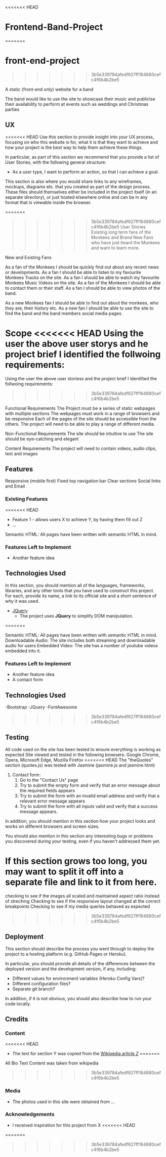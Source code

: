 <<<<<<< HEAD
# Frontend-Band-Project
=======
# front-end-project

>>>>>>> 3b5e339784afedf627ff164880cefc4f6b4b2be5

A static (front-end only) website for a band

The band would like to use the site to showcase their music and publicise their availability to perform at events such as weddings and Christmas parties
 
## UX
 
<<<<<<< HEAD
Use this section to provide insight into your UX process, focusing on who this website is for, what it is that they want to achieve and how your project is the best way to help them achieve these things.

In particular, as part of this section we recommend that you provide a list of User Stories, with the following general structure:
- As a user type, I want to perform an action, so that I can achieve a goal.

This section is also where you would share links to any wireframes, mockups, diagrams etc. that you created as part of the design process. These files should themselves either be included in the project itself (in an separate directory), or just hosted elsewhere online and can be in any format that is viewable inside the browser.

=======
>>>>>>> 3b5e339784afedf627ff164880cefc4f6b4b2be5
User Stories
Existing long term fans of the Monkees and Brand New Fans who have just heard the Monkees and want to learn more.

New and Existing Fans

As a fan of the Monkees I should be quickly find out about any recent news or developments.
As a fan I should be able to listen to my favourite Monkees Tracks on the site.
As a fan I should be able to watch my favourite Monkees Music Videos on the site.
As a fan of the Monkees I should be able to contact them or their staff.
As a fan I should be able to view photos of the band.


As a new Monkees fan I should be able to find out about the monkees, who they are, their history etc.
As a new fan I should be able to use the site to find the band and the band members social media pages.

Scope
<<<<<<< HEAD
Using the user the above user storys and he project brief I identified the follwoing requirements:
=======
Using the user the above user storiess and the project brief I identified the follwoing requirements:
>>>>>>> 3b5e339784afedf627ff164880cefc4f6b4b2be5

Functional Requirements
The Project must be a series of static webpages with multiple sections
The webpages must work in a range of browsers and be responsive
Each of the pages of the site should be accessible from the others.
The project will need to be able to play a range of different media.

Non-Functional Requirements
The site should be intuitive to use
The site should be eye-catching and elegant

Content Requirements
The project will need to contain videos, audio clips, text and images

## Features

Responsive (mobile first)
Fixed top navigation bar
Clear sections
Social links and Email

### Existing Features
<<<<<<< HEAD
- Feature 1 - allows users X to achieve Y, by having them fill out Z
- ...

Semantic HTML: All pages have been written with semantic HTML in mind.

### Features Left to Implement
- Another feature idea

## Technologies Used

In this section, you should mention all of the languages, frameworks, libraries, and any other tools that you have used to construct this project. For each, provide its name, a link to its official site and a short sentence of why it was used.

- [JQuery](https://jquery.com)
    - The project uses **JQuery** to simplify DOM manipulation.

=======

Semantic HTML: All pages have been written with semantic HTML in mind.
Downloadable Audio: The site includes both streaming and downloadable audio for users
Embedded Video: The site has a number of youtube videos embedded into it.

### Features Left to Implement
- Another feature idea
- A contact form


## Technologies Used

-Bootstrap
-JQuery
-FontAwesome
>>>>>>> 3b5e339784afedf627ff164880cefc4f6b4b2be5

## Testing

All code used on the site has been tested to ensure everything is working as expected
Site viewed and tested in the following browsers: Google Chrome, Opera, Microsoft Edge, Mozilla Firefox
<<<<<<< HEAD
The "theQuotes" section (quotes.js) was tested with Jasmine (jasmine.js and jasmine.html)

1. Contact form:
    1. Go to the "Contact Us" page
    2. Try to submit the empty form and verify that an error message about the required fields appears
    3. Try to submit the form with an invalid email address and verify that a relevant error message appears
    4. Try to submit the form with all inputs valid and verify that a success message appears.

In addition, you should mention in this section how your project looks and works on different browsers and screen sizes.

You should also mention in this section any interesting bugs or problems you discovered during your testing, even if you haven't addressed them yet.

If this section grows too long, you may want to split it off into a separate file and link to it from here.
=======

checking to see if the images all scaled and maintained aspect ratio instead of streching
Checking to see if the responsive layout changed at the correct breakpoints
Checking to see if my media queries behaved as expected

>>>>>>> 3b5e339784afedf627ff164880cefc4f6b4b2be5

## Deployment

This section should describe the process you went through to deploy the project to a hosting platform (e.g. GitHub Pages or Heroku).

In particular, you should provide all details of the differences between the deployed version and the development version, if any, including:
- Different values for environment variables (Heroku Config Vars)?
- Different configuration files?
- Separate git branch?

In addition, if it is not obvious, you should also describe how to run your code locally.


## Credits

### Content
<<<<<<< HEAD
- The text for section Y was copied from the [Wikipedia article Z](https://en.wikipedia.org/wiki/Z)
=======

All Bio Text Content was taken from wikipedia
>>>>>>> 3b5e339784afedf627ff164880cefc4f6b4b2be5

### Media
- The photos used in this site were obtained from ...

### Acknowledgements

- I received inspiration for this project from X
<<<<<<< HEAD

=======
>>>>>>> 3b5e339784afedf627ff164880cefc4f6b4b2be5
